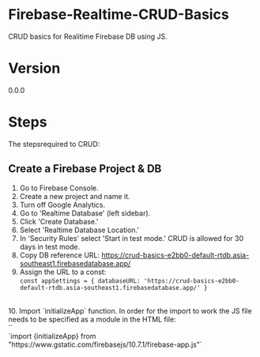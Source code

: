 # Firebase-Realtime-CRUD-Basics
 CRUD basics for Realitime Firebase DB using JS.

# Version
 0.0.0

# Steps
 The stepsrequired to CRUD:

## Create a Firebase Project & DB
1. Go to Firebase Console.
2. Create a new project and name it.
3. Turn off Google Analytics.
4. Go to 'Realtime Database' (left sidebar).
5. Click 'Create Database.'
6. Select 'Realtime Database Location.'
7. In 'Security Rules' select 'Start in test mode.' CRUD is allowed for 30 days in test mode.
8. Copy DB reference URL:
https://crud-basics-e2bb0-default-rtdb.asia-southeast1.firebasedatabase.app/
9. Assign the URL to a const:<br>
`const appSettings = {
    databaseURL: 'https://crud-basics-e2bb0-default-rtdb.asia-southeast1.firebasedatabase.app/'
}`
<br>
10. Import `initializeApp` function. In order for the import to work the JS file needs to be specified as a module in the HTML file:
<br>
`<script src="main.js" type="module" defer></script>`
<br>
`import {initializeApp} from "https://www.gstatic.com/firebasejs/10.7.1/firebase-app.js"`